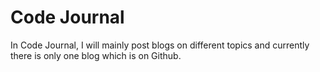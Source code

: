 # Code Journal

In Code Journal, I will mainly post blogs on different topics and currently there is only one blog which is on Github.

<!-- This is my first blog and I am writing it on Github because I keep forgetting the commands. But its for other's reference also. -->
